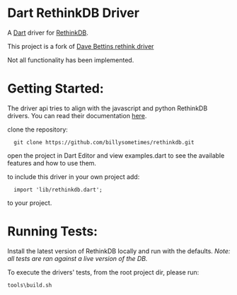 Dart RethinkDB Driver
=========

A [Dart](http://www.dartlang.org) driver for [RethinkDB](http://www.rethinkdb.com).

This project is a fork of [Dave Bettins rethink driver](https://github.com/dbettin/rethinkdb)

Not all functionality has been implemented.


Getting Started:
========

The driver api tries to align with the javascript and python RethinkDB drivers. You can read their documentation [here](http://www.rethinkdb.com/api/).

  clone the repository:
  ```
    git clone https://github.com/billysometimes/rethinkdb.git
  ````
  open the project in Dart Editor and view examples.dart to see the available features and how to use them.

  to include this driver in your own project add:
  ```
    import 'lib/rethinkdb.dart';
  ````
  to your project.

Running Tests:
========

Install the latest version of RethinkDB locally and run with the defaults.
_Note: all tests are ran against a live version of the DB._

To execute the drivers' tests, from the root project dir, please run:

```
tools\build.sh
````



